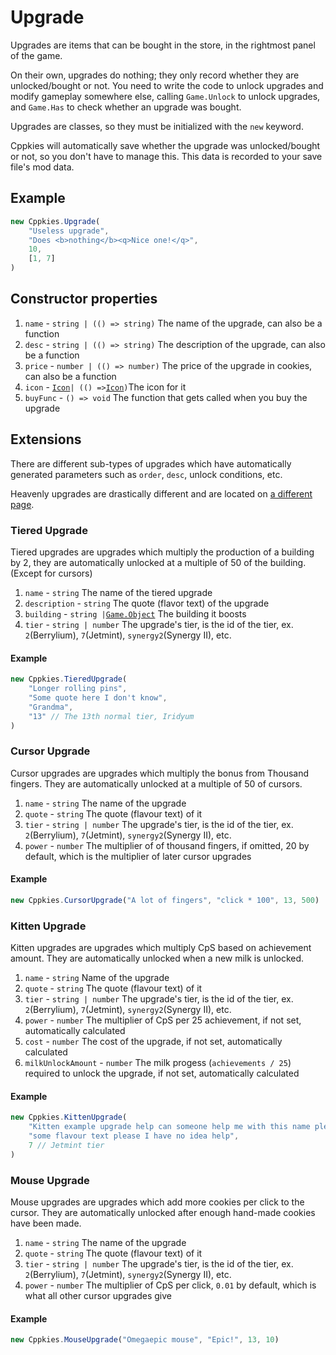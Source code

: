# Upgrade

Upgrades are items that can be bought in the store, in the rightmost panel of the game.

On their own, upgrades do nothing; they only record whether they are unlocked/bought or not. You need to write the code to unlock upgrades and modify gameplay somewhere else, calling `Game.Unlock` to unlock upgrades, and `Game.Has` to check whether an upgrade was bought.

Upgrades are classes, so they must be initialized with the `new` keyword.

Cppkies will automatically save whether the upgrade was unlocked/bought or not, so you don't have to manage this. This data is recorded to your save file's mod data.

## Example

```js
new Cppkies.Upgrade(
	"Useless upgrade",
	"Does <b>nothing</b><q>Nice one!</q>",
	10,
	[1, 7]
)
```

## Constructor properties

1. `name` - `string | (() => string)` The name of the upgrade, can also be a function
2. `desc` - `string | (() => string)` The description of the upgrade, can also be a function
3. `price` - `number | (() => number)` The price of the upgrade in cookies, can also be a function
4. `icon` - [`Icon`](types/Icon.md)`| (() =>`[`Icon`](types/Icon.md)`)`The icon for it
5. `buyFunc` - `() => void` The function that gets called when you buy the upgrade

## Extensions

There are different sub-types of upgrades which have automatically generated parameters such as `order`, `desc`, unlock conditions, etc.

Heavenly upgrades are drastically different and are located on [a different page](types/HeavenlyUpgrade.md).

### Tiered Upgrade

Tiered upgrades are upgrades which multiply the production of a building by 2, they are automatically unlocked at a multiple of 50 of the building. (Except for cursors)

1. `name` - `string` The name of the tiered upgrade
2. `description` - `string` The quote (flavor text) of the upgrade
3. `building` - `string |`[`Game.Object`](types/Building.md) The building it boosts
4. `tier` - `string | number` The upgrade's tier, is the id of the tier, ex. `2`(Berrylium), `7`(Jetmint), `synergy2`(Synergy II), etc.

#### Example

```js
new Cppkies.TieredUpgrade(
	"Longer rolling pins",
	"Some quote here I don't know",
	"Grandma",
	"13" // The 13th normal tier, Iridyum
)
```

### Cursor Upgrade

Cursor upgrades are upgrades which multiply the bonus from Thousand fingers. They are automatically unlocked at a multiple of 50 of cursors.

1. `name` - `string` The name of the upgrade
2. `quote` - `string` The quote (flavour text) of it
3. `tier` - `string | number` The upgrade's tier, is the id of the tier, ex. `2`(Berrylium), `7`(Jetmint), `synergy2`(Synergy II), etc.
4. `power` - `number` The multiplier of of thousand fingers, if omitted, 20 by default, which is the multiplier of later cursor upgrades

#### Example

```js
new Cppkies.CursorUpgrade("A lot of fingers", "click * 100", 13, 500)
```

### Kitten Upgrade

Kitten upgrades are upgrades which multiply CpS based on achievement amount. They are automatically unlocked when a new milk is unlocked.

1. `name` - `string` Name of the upgrade
2. `quote` - `string` The quote (flavour text) of it
3. `tier` - `string | number` The upgrade's tier, is the id of the tier, ex. `2`(Berrylium), `7`(Jetmint), `synergy2`(Synergy II), etc.
4. `power` - `number` The multiplier of CpS per 25 achievement, if not set, automatically calculated
5. `cost` - `number` The cost of the upgrade, if not set, automatically calculated
6. `milkUnlockAmount` - `number` The milk progess (`achievements / 25`) required to unlock the upgrade, if not set, automatically calculated

#### Example

```js
new Cppkies.KittenUpgrade(
	"Kitten example upgrade help can someone help me with this name please",
	"some flavour text please I have no idea help",
	7 // Jetmint tier
)
```

### Mouse Upgrade

Mouse upgrades are upgrades which add more cookies per click to the cursor. They are automatically unlocked after enough hand-made cookies have been made.

1. `name` - `string` The name of the upgrade
2. `quote` - `string` The quote (flavour text) of it
3. `tier` - `string | number` The upgrade's tier, is the id of the tier, ex. `2`(Berrylium), `7`(Jetmint), `synergy2`(Synergy II), etc.
4. `power` - `number` The multiplier of CpS per click, `0.01` by default, which is what all other cursor upgrades give

#### Example

```js
new Cppkies.MouseUpgrade("Omegaepic mouse", "Epic!", 13, 10)
```
